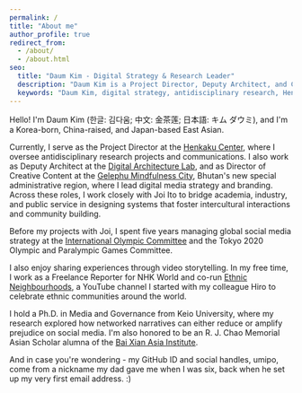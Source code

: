 ```yaml
---
permalink: /
title: "About me"
author_profile: true
redirect_from: 
  - /about/
  - /about.html
seo:
  title: "Daum Kim - Digital Strategy & Research Leader"
  description: "Daum Kim is a Project Director, Deputy Architect, and Creative Content Director specializing in digital strategy, antidisciplinary research, and intercultural community building."
  keywords: "Daum Kim, digital strategy, antidisciplinary research, Henkaku Center, Digital Architecture Lab, Gelephu Mindfulness City, community building, intercultural interactions"
---
```


Hello! I'm Daum Kim (한글: 김다움; 中文: 金茶莲; 日本語: キム ダウミ), and I'm a Korea-born, China-raised, and Japan-based East Asian.

Currently, I serve as the Project Director at the [Henkaku Center](https://henkaku.org), where I oversee antidisciplinary research projects and communications. I also work as Deputy Architect at the [Digital Architecture Lab](https://dalab.xyz), and as Director of Creative Content at the [Gelephu Mindfulness City](https://gmc.bt), Bhutan's new special administrative region, where I lead digital media strategy and branding. Across these roles, I work closely with Joi Ito to bridge academia, industry, and public service in designing systems that foster intercultural interactions and community building.

Before my projects with Joi, I spent five years managing global social media strategy at the [International Olympic Committee](https://www.olympics.com/) and the Tokyo 2020 Olympic and Paralympic Games Committee.

I also enjoy sharing experiences through video storytelling. In my free time, I work as a Freelance Reporter for NHK World and co-run [Ethnic Neighbourhoods](https://www.youtube.com/EthnicNeighborhoods), a YouTube channel I started with my colleague Hiro to celebrate ethnic communities around the world.

I hold a Ph.D. in Media and Governance from Keio University, where my research explored how networked narratives can either reduce or amplify prejudice on social media. I'm also honored to be an R. J. Chao Memorial Asian Scholar alumna of the [Bai Xian Asia Institute](https://www.bxai.org/).

And in case you're wondering - my GitHub ID and social handles, umipo, come from a nickname my dad gave me when I was six, back when he set up my very first email address. :)
